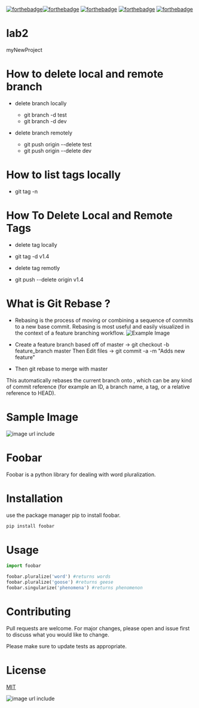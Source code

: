 [![forthebadge](https://forthebadge.com/images/badges/built-by-developers.svg)](https://forthebadge.com)[![forthebadge](https://forthebadge.com/images/badges/uses-brains.svg)](https://forthebadge.com)
[![forthebadge](https://forthebadge.com/images/badges/powered-by-coffee.svg)](https://forthebadge.com)
[![forthebadge](https://forthebadge.com/images/badges/powered-by-black-magic.svg)](https://forthebadge.com)
[![forthebadge](https://forthebadge.com/images/badges/makes-people-smile.svg)](https://forthebadge.com)

# lab2
myNewProject

# How to delete local and remote branch
* delete branch locally
  *  git branch -d test
  *  git branch -d dev

* delete branch remotely
  *  git push origin --delete test
  *  git push origin --delete dev

# How to list tags locally 
* git tag -n

# How To Delete Local and Remote Tags
* delete tag locally
 * git tag -d v1.4

* delete tag remotly
 * git push --delete origin v1.4
 
 # What is Git Rebase ?
 * Rebasing is the process of moving or combining a sequence of commits to a new base commit. Rebasing is most useful and easily visualized in the context of a feature branching workflow.
 ![Example Image](https://wac-cdn.atlassian.com/dam/jcr:d3b2abde-d06a-47b6-8955-5f3ef34e0237/03.svg?cdnVersion=1432)
 
 * Create a feature branch based off of master -> git checkout -b feature_branch master Then  Edit files -> git commit -a -m "Adds new feature" 
 * Then git rebase to merge with master
 
 This automatically rebases the current branch onto , which can be any kind of commit reference (for example an ID, a branch name, a tag, or a relative reference to HEAD).
 
 # Sample Image
 ![image url include](https://i.morioh.com/2019/11/11/1f265e2d4c43.jpg)
 
# Foobar
Foobar is a python library for dealing with word pluralization.

# Installation
use the package manager pip to install foobar.
``` python
pip install foobar
```
# Usage
``` python
import foobar

foobar.pluralize('word') #returns words
foobar.pluralize('goose') #returns geese
foobar.singularize('phenomena') #returns phenomenon
```
# Contributing
Pull requests are welcome. For major changes, please open and issue first to discuss what you would like to change.

Please make sure to update tests as appropriate.

# License
[MIT](https://mit-license.org/)

![image url include](https://i.morioh.com/2019/11/11/1f265e2d4c43.jpg)

  

